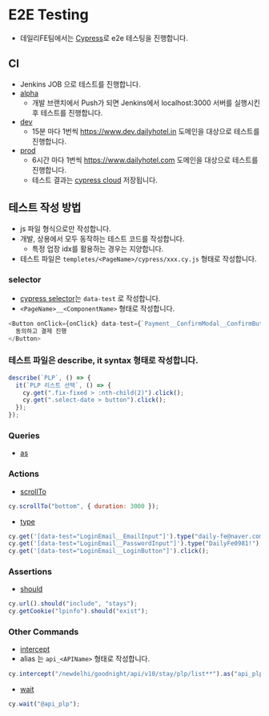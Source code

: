 # E2E Testing

- 데일리FE팀에서는 [Cypress](https://docs.cypress.io/api/table-of-contents)로 e2e 테스팅을 진행합니다.

## CI

- Jenkins JOB 으로 테스트를 진행합니다.
- [alpha](https://jenkins.yanolja.in/view/DailyHotel/job/dh-fe-mobile-web-react-ts-alpha-publish)
  - 개발 브랜치에서 Push가 되면 Jenkins에서 localhost:3000 서버를 실행시킨 후 테스트를 진행합니다.
- [dev](https://jenkins.yanolja.in/view/DailyHotel/job/dh-fe-web-testing-dev)
  - 15분 마다 1번씩 https://www.dev.dailyhotel.in 도메인을 대상으로 테스트를 진행합니다.
- [prod](https://jenkins.yanolja.in/view/DailyHotel/job/dh-fe-web-testing-prod)
  - 6시간 마다 1번씩 https://www.dailyhotel.com 도메인을 대상으로 테스트를 진행합니다.
  - 테스트 결과는 [cypress cloud](https://cloud.cypress.io/projects/b7h8eb/runs) 저장됩니다.

## 테스트 작성 방법

- js 파일 형식으로만 작성합니다.
- 개발, 상용에서 모두 동작하는 테스트 코드를 작성합니다.
  - 특정 업장 idx를 활용하는 경우는 지양합니다.
- 테스트 파일은 `templetes/<PageName>/cypress/xxx.cy.js` 형태로 작성합니다.

### selector

- [cypress selector](https://docs.cypress.io/api/cypress-api/selector-playground-api)는 `data-test` 로 작성합니다.
- `<PageName>__<ComponentName>` 형태로 작성합니다.

```js
<Button onClick={onClick} data-test={`Payment__ConfirmModal__ConfirmButton`}>
  동의하고 결제 진행
</Button>
```

### 테스트 파일은 describe, it syntax 형태로 작성합니다.

```js
describe(`PLP`, () => {
  it(`PLP 리스트 선택`, () => {
    cy.get(".fix-fixed > :nth-child(2)").click();
    cy.get(".select-date > button").click();
  });
});
```

### Queries

- [as](https://docs.cypress.io/api/commands/as)

### Actions

- [scrollTo](https://docs.cypress.io/api/commands/scrollTo#__docusaurus_skipToContent_fallback)

```js
cy.scrollTo("bottom", { duration: 3000 });
```

- [type](https://docs.cypress.io/api/commands/type)

```js
cy.get('[data-test="LoginEmail__EmailInput"]').type("daily-fe@naver.com");
cy.get('[data-test="LoginEmail__PasswordInput"]').type("DailyFe0981!");
cy.get('[data-test="LoginEmail__LoginButton"]').click();
```

### Assertions

- [should](https://docs.cypress.io/api/commands/should)

```js
cy.url().should("include", "stays");
cy.getCookie("lpinfo").should("exist");
```

### Other Commands

- [intercept](https://docs.cypress.io/api/commands/intercept)
- alias 는 `api_<APIName>` 형태로 작성합니다.

```js
cy.intercept("/newdelhi/goodnight/api/v10/stay/plp/list**").as("api_plp");
```

- [wait](https://docs.cypress.io/api/commands/wait)

```js
cy.wait("@api_plp");
```
